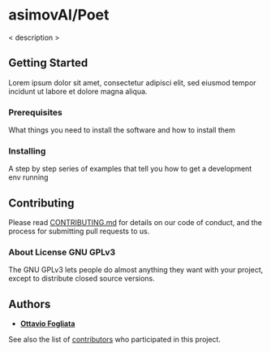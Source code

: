 # asimovAI/Poet
< description >

## Getting Started
Lorem ipsum dolor sit amet, consectetur adipisci elit, sed eiusmod tempor incidunt ut labore et dolore magna aliqua. 

### Prerequisites
What things you need to install the software and how to install them

### Installing 
A step by step series of examples that tell you how to get a development env running

## Contributing
Please read [CONTRIBUTING.md](https://github.com/asimovAI/poet/CONTRIBUTING.md) for details on our code of conduct, and the process for submitting pull requests to us.

### About License GNU GPLv3
The GNU GPLv3 lets people do almost anything they want with your project, except to distribute closed source versions.

## Authors
* [**Ottavio Fogliata**](https://github.com/ott-fogliata)

See also the list of [contributors](https://github.com/asimovAI/poet/contributors) who participated in this project.
